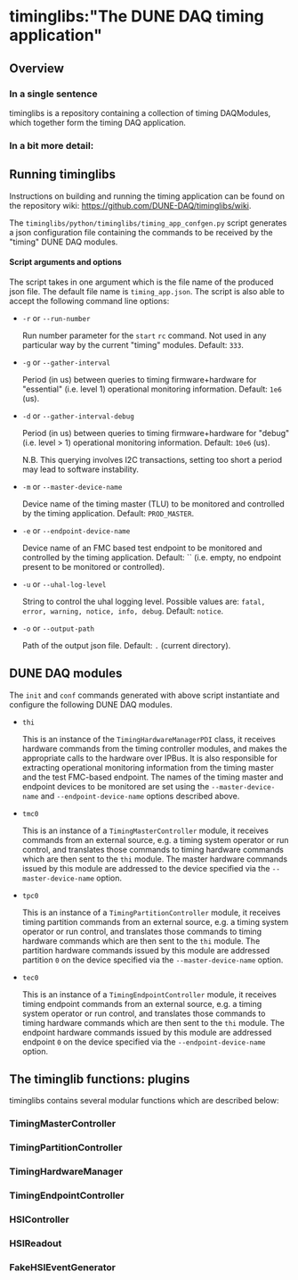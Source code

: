 
# timinglibs:"The DUNE DAQ timing application"
## Overview
### In a single sentence
timinglibs is a repository containing a collection of timing DAQModules, which together form the timing DAQ application.

### In a bit more detail:

## Running timinglibs

Instructions on building and running the timing application can be found on the repository wiki: https://github.com/DUNE-DAQ/timinglibs/wiki.

The `timinglibs/python/timinglibs/timing_app_confgen.py` script generates a json configuration file containing the commands to be received by the "timing" DUNE DAQ modules.

#### Script arguments and options

The script takes in one argument which is the file name of the produced json file. The default file name is `timing_app.json`. The script is also able to accept the following command line options:

* `-r` or `--run-number`
   
   Run number parameter for the `start` `rc` command. Not used in any particular way by the current "timing" modules. Default: `333`.

* `-g` or `--gather-interval`
   
   Period (in us) between queries to timing firmware+hardware for "essential" (i.e. level 1) operational monitoring information. Default: `1e6` (us).

* `-d` or `--gather-interval-debug`

   Period (in us) between queries to timing firmware+hardware for "debug" (i.e. level > 1) operational monitoring information. Default: `10e6` (us). 
   
   N.B. This querying involves I2C transactions, setting too short a period may lead to software instability.
    
* `-m` or `--master-device-name`

   Device name of the timing master (TLU) to be monitored and controlled by the timing application. Default: `PROD_MASTER`.

* `-e` or `--endpoint-device-name`

   Device name of an FMC based test endpoint to be monitored and controlled by the timing application. Default: `` (i.e. empty, no endpoint present to be monitored or controlled).
    
* `-u` or `--uhal-log-level`

   String to control the uhal logging level. Possible values are: `fatal, error, warning, notice, info, debug`. Default: `notice`.

* `-o` or `--output-path`

   Path of the output json file. Default: `.` (current directory).

## DUNE DAQ modules
The `init` and `conf` commands generated with above script instantiate and configure the following DUNE DAQ modules.

* `thi`

   This is an instance of the `TimingHardwareManagerPDI` class, it receives hardware commands from the timing controller modules, and makes the appropriate calls to the hardware over IPBus. It is also responsible for extracting operational monitoring information from the timing master and the test FMC-based endpoint. The names of the timing master and endpoint devices to be monitored are set using the `--master-device-name` and `--endpoint-device-name` options described above.

* `tmc0`

  This is an instance of a `TimingMasterController` module, it receives commands from an external source, e.g. a timing system operator or run control, and translates those commands to timing hardware commands which are then sent to the `thi` module. The master hardware commands issued by this module are addressed to the device specified via the `--master-device-name` option.

* `tpc0`

   This is an instance of a `TimingPartitionController` module, it receives timing partition commands from an external source, e.g. a timing system operator or run control, and translates those commands to timing hardware commands which are then sent to the `thi` module. The partition hardware commands issued by this module are addressed partition `0` on the device specified via the `--master-device-name` option.

* `tec0`

   This is an instance of a `TimingEndpointController` module, it receives timing endpoint commands from an external source, e.g. a timing system operator or run control, and translates those commands to timing hardware commands which are then sent to the `thi` module. The endpoint hardware commands issued by this module are addressed endpoint `0` on the device specified via the `--endpoint-device-name` option.

## The timinglib functions: plugins

timinglibs contains several modular functions which are described below:


### TimingMasterController

### TimingPartitionController

### TimingHardwareManager

### TimingEndpointController

### HSIController

### HSIReadout

### FakeHSIEventGenerator



   
   







